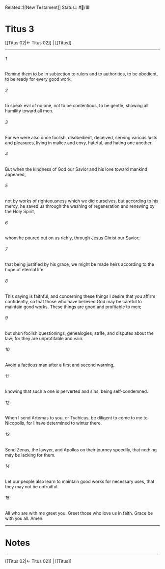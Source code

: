 Related::[[New Testament]]
Status:: #📖/🟥
# Titus 3

[[Titus 02|← Titus 02]] | [[Titus]]
***



###### 1 
Remind them to be in subjection to rulers and to authorities, to be obedient, to be ready for every good work, 

###### 2 
to speak evil of no one, not to be contentious, to be gentle, showing all humility toward all men. 

###### 3 
For we were also once foolish, disobedient, deceived, serving various lusts and pleasures, living in malice and envy, hateful, and hating one another. 

###### 4 
But when the kindness of God our Savior and his love toward mankind appeared, 

###### 5 
not by works of righteousness which we did ourselves, but according to his mercy, he saved us through the washing of regeneration and renewing by the Holy Spirit, 

###### 6 
whom he poured out on us richly, through Jesus Christ our Savior; 

###### 7 
that being justified by his grace, we might be made heirs according to the hope of eternal life. 

###### 8 
This saying is faithful, and concerning these things I desire that you affirm confidently, so that those who have believed God may be careful to maintain good works. These things are good and profitable to men; 

###### 9 
but shun foolish questionings, genealogies, strife, and disputes about the law; for they are unprofitable and vain. 

###### 10 
Avoid a factious man after a first and second warning, 

###### 11 
knowing that such a one is perverted and sins, being self-condemned. 

###### 12 
When I send Artemas to you, or Tychicus, be diligent to come to me to Nicopolis, for I have determined to winter there. 

###### 13 
Send Zenas, the lawyer, and Apollos on their journey speedily, that nothing may be lacking for them. 

###### 14 
Let our people also learn to maintain good works for necessary uses, that they may not be unfruitful. 

###### 15 
All who are with me greet you. Greet those who love us in faith. Grace be with you all. Amen.

---
# Notes


***
[[Titus 02|← Titus 02]] | [[Titus]]
